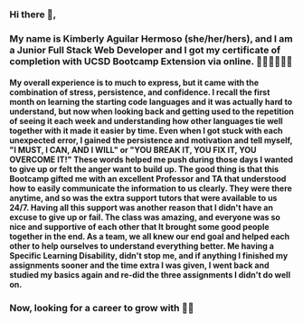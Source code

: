 ### Hi there 👋,

### My name is Kimberly Aguilar Hermoso (she/her/hers), and I am a Junior Full Stack Web Developer and I got my certificate of completion with UCSD Bootcamp Extension via online. ​👨‍💻​👩‍💻​🚫​🏢​

#### My overall experience is to much to express, but it came with the combination of stress, persistence, and confidence. I recall the first month on learning the starting code languages and it was actually hard to understand, but now when looking back and getting used to the repetition of seeing it each week and understanding how other languages tie well together with it made it easier by time. Even when I got stuck with each unexpected error, I gained the persistence and motivation and tell myself, "I MUST, I CAN, AND I WILL" or "YOU BREAK IT, YOU FIX IT, YOU OVERCOME IT!"  These words helped me push during those days I wanted to give up or felt the anger want to build up. The good thing is that this Bootcamp gifted me with an excellent Professor and TA that understood how to easily communicate the information to us clearly. They were there anytime, and so was the extra support tutors that were available to us 24/7. Having all this support was another reason that I didn't have an excuse to give up or fail. The class was amazing, and everyone was so nice and supportive of each other that It brought some good people together in the end. As a team, we all knew our end goal and helped each other to help ourselves to understand everything better. Me having a Specific Learning Disability, didn't stop me, and if anything I finished my assignments sooner and the time extra I was given, I went back and studied my basics again and re-did the three assignments I didn't do well on.  

### Now, looking for a career to grow with 🕵️‍♀️
